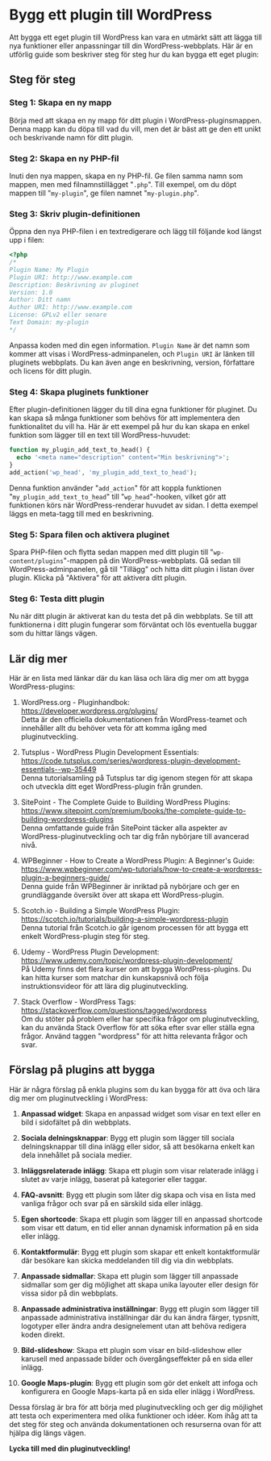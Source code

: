 # Bygg ett plugin till WordPress

Att bygga ett eget plugin till WordPress kan vara en utmärkt sätt att lägga till nya funktioner eller anpassningar till din WordPress-webbplats. Här är en utförlig guide som beskriver steg för steg hur du kan bygga ett eget plugin:

## Steg för steg

### Steg 1: Skapa en ny mapp

Börja med att skapa en ny mapp för ditt plugin i WordPress-pluginsmappen. Denna mapp kan du döpa till vad du vill, men det är bäst att ge den ett unikt och beskrivande namn för ditt plugin.

### Steg 2: Skapa en ny PHP-fil

Inuti den nya mappen, skapa en ny PHP-fil. Ge filen samma namn som mappen, men med filnamnstillägget "`.php`". Till exempel, om du döpt mappen till "`my-plugin`", ge filen namnet "`my-plugin.php`".

### Steg 3: Skriv plugin-definitionen

Öppna den nya PHP-filen i en textredigerare och lägg till följande kod längst upp i filen:

```php
<?php
/*
Plugin Name: My Plugin
Plugin URI: http://www.example.com
Description: Beskrivning av pluginet
Version: 1.0
Author: Ditt namn
Author URI: http://www.example.com
License: GPLv2 eller senare
Text Domain: my-plugin
*/
```

Anpassa koden med din egen information. `Plugin Name` är det namn som kommer att visas i WordPress-adminpanelen, och `Plugin URI` är länken till pluginets webbplats. Du kan även ange en beskrivning, version, författare och licens för ditt plugin.

### Steg 4: Skapa pluginets funktioner

Efter plugin-definitionen lägger du till dina egna funktioner för pluginet. Du kan skapa så många funktioner som behövs för att implementera den funktionalitet du vill ha. Här är ett exempel på hur du kan skapa en enkel funktion som lägger till en text till WordPress-huvudet:

```php
function my_plugin_add_text_to_head() {
  echo '<meta name="description" content="Min beskrivning">';
}
add_action('wp_head', 'my_plugin_add_text_to_head');
```

Denna funktion använder "`add_action`" för att koppla funktionen "`my_plugin_add_text_to_head`" till "`wp_head`"-hooken, vilket gör att funktionen körs när WordPress-renderar huvudet av sidan. I detta exempel läggs en meta-tagg till med en beskrivning.

### Steg 5: Spara filen och aktivera pluginet

Spara PHP-filen och flytta sedan mappen med ditt plugin till "`wp-content/plugins`"-mappen på din WordPress-webbplats. Gå sedan till WordPress-adminpanelen, gå till "Tillägg" och hitta ditt plugin i listan över plugin. Klicka på "Aktivera" för att aktivera ditt plugin.

### Steg 6: Testa ditt plugin

Nu när ditt plugin är aktiverat kan du testa det på din webbplats. Se till att funktionerna i ditt plugin fungerar som förväntat och lös eventuella buggar som du hittar längs vägen.

## Lär dig mer

Här är en lista med länkar där du kan läsa och lära dig mer om att bygga WordPress-plugins:

1. WordPress.org - Pluginhandbok:
<https://developer.wordpress.org/plugins/>\
Detta är den officiella dokumentationen från WordPress-teamet och innehåller allt du behöver veta för att komma igång med pluginutveckling.

1. Tutsplus - WordPress Plugin Development Essentials: <https://code.tutsplus.com/series/wordpress-plugin-development-essentials--wp-35449>\
Denna tutorialsamling på Tutsplus tar dig igenom stegen för att skapa och utveckla ditt eget WordPress-plugin från grunden.

1. SitePoint - The Complete Guide to Building WordPress Plugins: <https://www.sitepoint.com/premium/books/the-complete-guide-to-building-wordpress-plugins>\
Denna omfattande guide från SitePoint täcker alla aspekter av WordPress-pluginutveckling och tar dig från nybörjare till avancerad nivå.

1. WPBeginner - How to Create a WordPress Plugin: A Beginner's Guide: <https://www.wpbeginner.com/wp-tutorials/how-to-create-a-wordpress-plugin-a-beginners-guide/>\
Denna guide från WPBeginner är inriktad på nybörjare och ger en grundläggande översikt över att skapa ett WordPress-plugin.

1. Scotch.io - Building a Simple WordPress Plugin: <https://scotch.io/tutorials/building-a-simple-wordpress-plugin>\
Denna tutorial från Scotch.io går igenom processen för att bygga ett enkelt WordPress-plugin steg för steg.

1. Udemy - WordPress Plugin Development: <https://www.udemy.com/topic/wordpress-plugin-development/>\
På Udemy finns det flera kurser om att bygga WordPress-plugins. Du kan hitta kurser som matchar din kunskapsnivå och följa instruktionsvideor för att lära dig pluginutveckling.

1. Stack Overflow - WordPress Tags: <https://stackoverflow.com/questions/tagged/wordpress>\
Om du stöter på problem eller har specifika frågor om pluginutveckling, kan du använda Stack Overflow för att söka efter svar eller ställa egna frågor. Använd taggen "wordpress" för att hitta relevanta frågor och svar.

## Förslag på plugins att bygga

Här är några förslag på enkla plugins som du kan bygga för att öva och lära dig mer om pluginutveckling i WordPress:

1. **Anpassad widget**: Skapa en anpassad widget som visar en text eller en bild i sidofältet på din webbplats.

2. **Sociala delningsknappar**: Bygg ett plugin som lägger till sociala delningsknappar till dina inlägg eller sidor, så att besökarna enkelt kan dela innehållet på sociala medier.

3. **Inläggsrelaterade inlägg**: Skapa ett plugin som visar relaterade inlägg i slutet av varje inlägg, baserat på kategorier eller taggar.

4. **FAQ-avsnitt**: Bygg ett plugin som låter dig skapa och visa en lista med vanliga frågor och svar på en särskild sida eller inlägg.

5. **Egen shortcode**: Skapa ett plugin som lägger till en anpassad shortcode som visar ett datum, en tid eller annan dynamisk information på en sida eller inlägg.

6. **Kontaktformulär**: Bygg ett plugin som skapar ett enkelt kontaktformulär där besökare kan skicka meddelanden till dig via din webbplats.

7. **Anpassade sidmallar**: Skapa ett plugin som lägger till anpassade sidmallar som ger dig möjlighet att skapa unika layouter eller design för vissa sidor på din webbplats.

8. **Anpassade administrativa inställningar**: Bygg ett plugin som lägger till anpassade administrativa inställningar där du kan ändra färger, typsnitt, logotyper eller ändra andra designelement utan att behöva redigera koden direkt.

9. **Bild-slideshow**: Skapa ett plugin som visar en bild-slideshow eller karusell med anpassade bilder och övergångseffekter på en sida eller inlägg.

10. **Google Maps-plugin**: Bygg ett plugin som gör det enkelt att infoga och konfigurera en Google Maps-karta på en sida eller inlägg i WordPress.

Dessa förslag är bra för att börja med pluginutveckling och ger dig möjlighet att testa och experimentera med olika funktioner och idéer. Kom ihåg att ta det steg för steg och använda dokumentationen och resurserna ovan för att hjälpa dig längs vägen.

**Lycka till med din pluginutveckling!**
